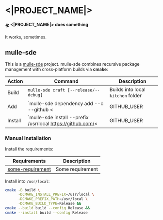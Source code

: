 # <|PROJECT_NAME|>

#### 🛸 <|PROJECT_NAME|> does something

It works, sometimes.


## mulle-sde

This is a [mulle-sde](//github.com/mulle-sde) project. mulle-sde combines
recursive package management with cross-platform builds via **cmake**:

| Action  | Command                               | Description               |
|---------|---------------------------------------|---------------------------|
| Build   | `mulle-sde craft [--release/--debug]` | Builds into local `kitchen` folder |
| Add     | `mulle-sde dependency add --c --github <|GITHUB_USER|> <|PROJECT_NAME|>` | Add <|PROJECT_NAME|> to another mulle-sde project as a dependency |
| Install | `mulle-sde install --prefix /usr/local https://github.com/<|GITHUB_USER|>/<|PROJECT_NAME|>.git` | Like `make install` |


### Manual Installation


Install the requirements:

| Requirements                                      | Description             |
|---------------------------------------------------|-------------------------|
| [some-requirement](//github.com/some/requirement) | Some requirement        |


Install into `/usr/local`:

``` sh
cmake -B build \
      -DCMAKE_INSTALL_PREFIX=/usr/local \
      -DCMAKE_PREFIX_PATH=/usr/local \
      -DCMAKE_BUILD_TYPE=Release &&
cmake --build build --config Release &&
cmake --install build --config Release
```
